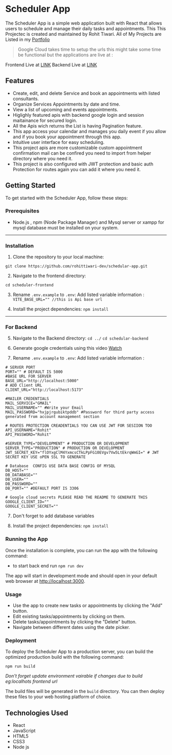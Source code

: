 # Scheduler App

The Scheduler App is a simple web application built with React that allows users to schedule and manage their daily tasks and appointments. This This Projectec is created and maintained by Rohit Tiwari. All of My Projects are Listed in my [Portfolio](https://rohitdev.netlify.app)

> Google Cloud takes time to setup the urls this might take some time be functional but the applications are live at :

Frontend Live at [LINK](https://devschedule.netlify.app/)
Backend Live at [LINK](https://schedular-backend.onrender.com/)

## Features

- Create, edit, and delete Service and book an appointments with listed consultants.
- Organize Services Appointments by date and time.
- View a list of upcoming and events appointments.
- Higlighly featured apis with backend google login and session maitainance for secured login.
- All the Apis wich returns the List is having Pagination feature.
- This app access your calendar and manages you daily event if you allow and if you book your appointment through this app.
- Intuitive user interface for easy scheduling.
- This project apis are more customizable custom appointment confirmation mail can be confired you need to import from helper directory where you need it.
- This project is also configured with JWT protection and basic auth Protection for routes again you can add it where you need it.

## Getting Started

To get started with the Scheduler App, follow these steps:

### Prerequisites

- Node.js , npm (Node Package Manager) and Mysql server or xampp for mysql database must be installed on your system.

---

### Installation

1. Clone the repository to your local machine:

`git clone https://github.com/rohittiwari-dev/schedular-app.git`

2. Navigate to the frontend directory:

`cd scheduler-frontend`

3. Rename `.env.example` to `.env`: Add listed variable information :
   `VITE_BASE_URL="" //this is Api base url`

4. Install the project dependencies:
   `npm install`

---

### For Backend

5. Navigate to the Backend directory:
   `cd ../`
   `cd schedular-backend`

6. Generate google credentials using this video
   [Watch](https://drive.google.com/file/d/1Qc_zhmlaGMsKegh89w_DN7An6u0g5qb5/view?usp=sharing)

7. Rename `.env.example` to `.env`: Add listed variable information :

```
# SERVER PORT
PORT="" # DEFAULT IS 5000
#BASE URL FOR SERVER
BASE_URL="http://localhost:5000"
# ADD Client URL
CLIENT_URL="http://localhost:5173"

#MAILER CREDENTIALS
MAIL_SERVICE="GMAIL"
MAIL_USERNAME="" #Write your Email
MAIL_PASSWORD="hxjpjrgubiktpddb" #Password for third party access generated from account management section

# ROUTES PROTECTION CREADENTIALS YOU CAN USE JWT FOR SESIION TOO
API_USERNAME="Rohit"
API_PASSWORD="Rohit"

#SERVER_TYPE="DEVELOPMENT" # PRODUCTION OR DEVELOPMENT
SERVER_TYPE="PRODUCTION" # PRODUCTION OR DEVELOPMENT
JWT_SECRET_KEY="flOYxgClM4YxmcsCTkLPpFG10EVgv7Vw5LtEkrqWmGI=" # JWT SECRET KEY USE oPEN SSL TO GENERATE

# Database  CONFIG USE DATA BASE CONFIG OF MYSQL
DB_HOST=""
DB_DATABASE=""
DB_USER=""
DB_PASSWORD=""
DB_PORT="" #DEFAULT PORT IS 3306

# Google cloud secrets PLEASE READ THE README TO GENERATE THIS
GOOGLE_CLIENT_ID=""
GOOGLE_CLIENT_SECRET=""
```

7. Don't forget to add database variables

8. Install the project dependencies:
   `npm install`

### Running the App

Once the installation is complete, you can run the app with the following command:

- to start back end run
  `npm run dev`

The app will start in development mode and should open in your default web browser at [http://localhost:3000](http://localhost:3000).

### Usage

- Use the app to create new tasks or appointments by clicking the "Add" button.
- Edit existing tasks/appointments by clicking on them.
- Delete tasks/appointments by clicking the "Delete" button.
- Navigate between different dates using the date picker.

### Deployment

To deploy the Scheduler App to a production server, you can build the optimized production build with the following command:

`npm run build`

_Don't forget update environment vairable if changes due to build eg:localhots frontend url_

The build files will be generated in the `build` directory. You can then deploy these files to your web hosting platform of choice.

## Technologies Used

- React
- JavaScript
- HTML5
- CSS3
- Node js

